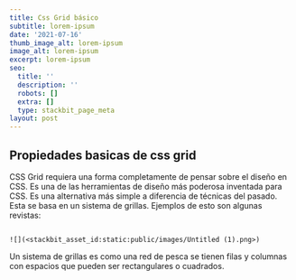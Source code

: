 ```yaml
---
title: Css Grid básico
subtitle: lorem-ipsum
date: '2021-07-16'
thumb_image_alt: lorem-ipsum
image_alt: lorem-ipsum
excerpt: lorem-ipsum
seo:
  title: ''
  description: ''
  robots: []
  extra: []
  type: stackbit_page_meta
layout: post
---
```

## Propiedades basicas de css grid

CSS Grid requiera una forma completamente de pensar sobre el diseño en CSS. Es una de las herramientas de diseño más poderosa inventada para CSS. Es una alternativa más simple a diferencia de técnicas del pasado. Esta se basa en un sistema de grillas. Ejemplos de esto son algunas revistas:

                                                                                     ![](<stackbit_asset_id:static:public/images/Untitled (1).png>)

Un sistema de grillas es como una red de pesca se tienen filas y columnas con espacios que pueden ser rectangulares o cuadrados.

